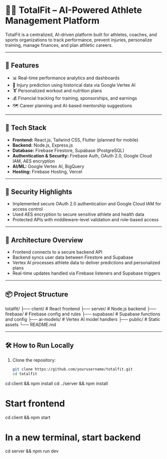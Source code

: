 # 🏋️‍♂️ TotalFit – AI-Powered Athlete Management Platform

TotalFit is a centralized, AI-driven platform built for athletes, coaches, and sports organizations to track performance, prevent injuries, personalize training, manage finances, and plan athletic careers.

---

## 🚀 Features

- 📊 Real-time performance analytics and dashboards
- 🧠 Injury prediction using historical data via Google Vertex AI
- 🏋️ Personalized workout and nutrition plans
- 💰 Financial tracking for training, sponsorships, and earnings
- 🗺️ Career planning and AI-based mentorship suggestions

---

## 🧠 Tech Stack

- **Frontend:** React.js, Tailwind CSS, Flutter (planned for mobile)
- **Backend:** Node.js, Express.js
- **Database:** Firebase Firestore, Supabase (PostgreSQL)
- **Authentication & Security:** Firebase Auth, OAuth 2.0, Google Cloud IAM, AES encryption
- **AI/ML:** Google Vertex AI, BigQuery
- **Hosting:** Firebase Hosting, Vercel

---

## 🔐 Security Highlights

- Implemented secure OAuth 2.0 authentication and Google Cloud IAM for access control
- Used AES encryption to secure sensitive athlete and health data
- Protected APIs with middleware-level validation and role-based access

---

## 🧩 Architecture Overview

- Frontend connects to a secure backend API
- Backend syncs user data between Firestore and Supabase
- Vertex AI processes athlete data to deliver predictions and personalized plans
- Real-time updates handled via Firebase listeners and Supabase triggers

---

## 📦 Project Structure
totalfit/
├── client/ # React frontend
├── server/ # Node.js backend
├── firebase/ # Firebase config and rules
├── supabase/ # Supabase functions and config
├── ai-models/ # Vertex AI model handlers
├── public/ # Static assets
└── README.md


---

## 🛠️ How to Run Locally

1. Clone the repository:
   ```bash
   git clone https://github.com/yourusername/totalfit.git
   cd totalfit
cd client && npm install
cd ../server && npm install
# Start frontend
cd client && npm start

# In a new terminal, start backend
cd server && npm run dev

